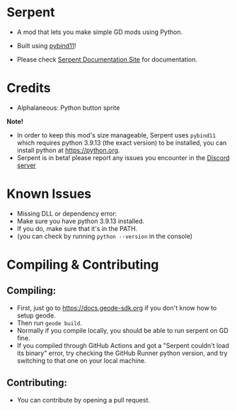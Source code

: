 # Serpent

- A mod that lets you make simple GD mods using Python.
- Built using [pybind11](https://github.com/pybind/pybind11)!

- Please check [Serpent Documentation Site](https://yellowcat98.github.io/serpent-docs) for documentation.

# Credits
- Alphalaneous: Python button sprite

**Note!**
- In order to keep this mod's size manageable, Serpent uses `pybind11` which requires python 3.9.13 (the exact version) to be installed, you can install python at https://python.org.
- Serpent is in beta! please report any issues you encounter in the [Discord server](https://discord.gg/qnPgmUVZsV)

# Known Issues
- Missing DLL or dependency error:
- Make sure you have python 3.9.13 installed.
- If you do, make sure that it's in the PATH.
- (you can check by running `python --version` in the console)

# Compiling & Contributing
## Compiling:
- First, just go to https://docs.geode-sdk.org if you don't know how to setup geode.
- Then run `geode build`.
- Normally if you compile locally, you should be able to run serpent on GD fine.
- If you compiled through GitHub Actions and got a "Serpent couldn't load its binary" error, try checking the GitHub Runner python version, and try switching to that one on your local machine.
## Contributing:
- You can contribute by opening a pull request.